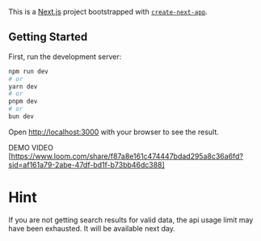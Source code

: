 This is a [Next.js](https://nextjs.org) project bootstrapped with [`create-next-app`](https://nextjs.org/docs/app/api-reference/cli/create-next-app).

## Getting Started

First, run the development server:

```bash
npm run dev
# or
yarn dev
# or
pnpm dev
# or
bun dev
```

Open [http://localhost:3000](http://localhost:3000) with your browser to see the result.

DEMO VIDEO [https://www.loom.com/share/f87a8e161c474447bdad295a8c36a6fd?sid=af161a79-2abe-47df-bd1f-b73bb46dc388]

# Hint

If you are not getting search results for valid data, the api usage limit may have been exhausted. It will be available next day.